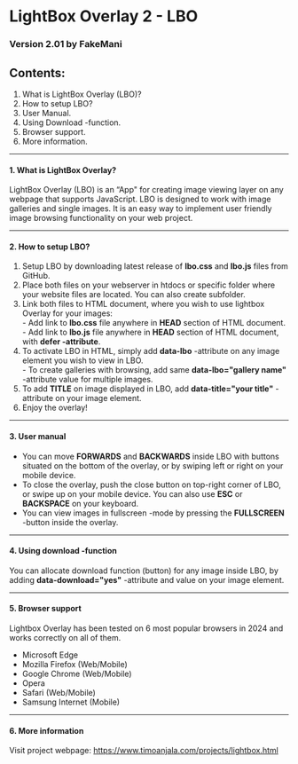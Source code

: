 <h1>LightBox Overlay 2 - LBO</h1>
<h3>Version 2.01 by FakeMani</h3>

<h2>Contents:</h2>

<ol>
    <li>What is LightBox Overlay (LBO)?</li>
    <li>How to setup LBO?</li>
    <li>User Manual.</li>
    <li>Using Download -function.</li>
    <li>Browser support.</li>
    <li>More information.</li>
</ol>

<hr>

<h4>1. What is LightBox Overlay?</h4>

LightBox Overlay (LBO) is an “App" for creating image viewing layer on any webpage that supports JavaScript. LBO is designed to work with image galleries and single images. It is an easy way to implement user friendly image browsing functionality on your web project.

<hr>

<h4>2. How to setup LBO?</h4>

<ol>
    <li>Setup LBO by downloading latest release of <b>lbo.css</b> and <b>lbo.js</b> files from GitHub.</li>
    <li>Place both files on your webserver in htdocs or specific folder where your website files are located. You can also create subfolder.</li>
    <li>Link both files to HTML document, where you wish to use lightbox Overlay for your images:<br>
        - Add link to <b>lbo.css</b> file anywhere in <b>HEAD</b> section of HTML document.<br>
        - Add link to <b>lbo.js</b> file anywhere in <b>HEAD</b> section of HTML document, with <b>defer -attribute</b>.</li>
    <li>To activate LBO in HTML, simply add <b>data-lbo</b> -attribute on any image element you wish to view in LBO.<br>
        - To create galleries with browsing, add same <b>data-lbo="gallery name"</b> -attribute value for multiple images.</li>
    <li>To add <b>TITLE</b> on image displayed in LBO, add <b>data-title="your title"</b> -attribute on your image element.</li>
    <li>Enjoy the overlay!</li>
</ol>

<hr>

<h4>3. User manual</h4>

<ul>
    <li>You can move <b>FORWARDS</b> and <b>BACKWARDS</b> inside LBO with buttons situated on the bottom of the overlay, or by swiping left or right on your mobile device.</li>
    <li>To close the overlay, push the close button on top-right corner of LBO, or swipe up on your mobile device. You can also use <b>ESC</b> or <b>BACKSPACE</b> on your keyboard.</li>
    <li>You can view images in fullscreen -mode by pressing the <b>FULLSCREEN</b> -button inside the overlay.</li>
</ul>

<hr>

<h4>4. Using download -function</h4>

You can allocate download function (button) for any image inside LBO, by adding <b>data-download="yes"</b> -attribute and value on your image element.

<hr>

<h4>5. Browser support</h4>

Lightbox Overlay has been tested on 6 most popular browsers in 2024 and works correctly on all of them.

<ul>
    <li>Microsoft Edge</li>
    <li>Mozilla Firefox (Web/Mobile)</li>
    <li>Google Chrome (Web/Mobile)</li>
    <li>Opera</li>
    <li>Safari (Web/Mobile)</li>
    <li>Samsung Internet (Mobile)</li>
</ul>

<hr>

<h4>6. More information</h4>

Visit project webpage: https://www.timoanjala.com/projects/lightbox.html

